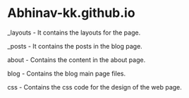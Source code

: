 # Abhinav-kk.github.io

_layouts - It contains the layouts for the page.

_posts - It contains the posts in the blog page.

about - Contains the content in the about page.

blog - Contains the blog main page files.

css - Contains the css code for the design of the web page.
